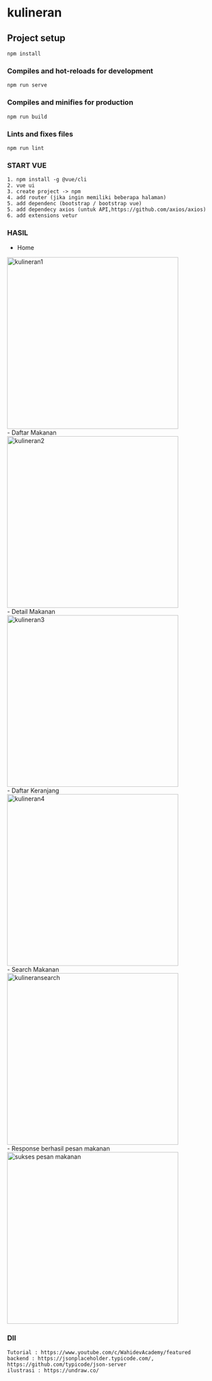 # kulineran

## Project setup
```
npm install
```

### Compiles and hot-reloads for development
```
npm run serve
```

### Compiles and minifies for production
```
npm run build
```

### Lints and fixes files
```
npm run lint
```

### START VUE
```
1. npm install -g @vue/cli
2. vue ui
3. create project -> npm
4. add router (jika ingin memiliki beberapa halaman)
5. add dependenc (bootstrap / bootstrap vue)
5. add dependecy axios (untuk API,https://github.com/axios/axios)
6. add extensions vetur
```

### HASIL
- Home
<img width="400" height="400" alt="kulineran1" src="https://user-images.githubusercontent.com/58242304/103472102-de602c80-4dbb-11eb-8d61-3f133d30879f.png">
<br>
- Daftar Makanan
<img width="400" height="400" alt="kulineran2" src="https://user-images.githubusercontent.com/58242304/103472105-e15b1d00-4dbb-11eb-8ed1-cf01897a6ce9.png">
<br>
- Detail Makanan
<img width="400" height="400" alt="kulineran3" src="https://user-images.githubusercontent.com/58242304/103472107-e4560d80-4dbb-11eb-91d7-962b2f4f5aa9.png">
<br>
- Daftar Keranjang
<img width="400" height="400" alt="kulineran4" src="https://user-images.githubusercontent.com/58242304/103472108-e5873a80-4dbb-11eb-81a9-d30f3101ae1a.png">
<br>
- Search Makanan
<img width="400" height="400" alt="kulineransearch" src="https://user-images.githubusercontent.com/58242304/103472109-e6b86780-4dbb-11eb-89ee-9a9382847a1e.png">
<br>
- Response berhasil pesan makanan
<img width="400" height="400" alt="sukses pesan makanan" src="https://user-images.githubusercontent.com/58242304/103472110-e7e99480-4dbb-11eb-90fa-b1cb4921b1c2.png">

### Dll
```
Tutorial : https://www.youtube.com/c/WahidevAcademy/featured
backend : https://jsonplaceholder.typicode.com/, https://github.com/typicode/json-server
ilustrasi : https://undraw.co/
```

